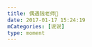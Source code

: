 ```yaml
---
title: 偶遇钱老师😬
date: 2017-01-17 15:24:19
mCategories: [说说]
type: moment
---
```


<div id="pics-20170117152419"></div>

<script src="/lib/moment/pics.js"></script>
<script>
var data = [
    {"link": "2017-01-17_000004.jpeg", "type": "shuoshuo"}
];
picsRender(data, "pics-20170117152419");
</script>
